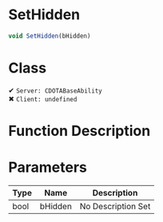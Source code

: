 # SetHidden
```js	
void SetHidden(bHidden)
```
# Class
✔ `Server: CDOTABaseAbility`  
✖ `Client: undefined`  

# Function Description

# Parameters
Type|Name|Description
--|--|--
bool|bHidden|No Description Set
